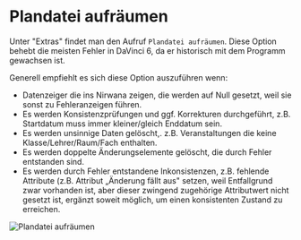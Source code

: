# Plandatei aufräumen

Unter "Extras" findet man den Aufruf ``Plandatei aufräumen``. Diese Option behebt die meisten Fehler in DaVinci 6, da er historisch mit dem Programm gewachsen ist.

Generell empfiehlt es sich diese Option auszuführen wenn:

* Datenzeiger die ins Nirwana zeigen, die werden auf Null gesetzt, weil sie sonst zu Fehleranzeigen führen.
* Es werden Konsistenzprüfungen und ggf. Korrekturen durchgeführt, z.B. Startdatum muss immer kleiner/gleich Enddatum sein.
* Es werden unsinnige Daten gelöscht,. z.B. Veranstaltungen die keine Klasse/Lehrer/Raum/Fach enthalten.
* Es werden doppelte Änderungselemente gelöscht, die durch Fehler entstanden sind.
* Es werden durch Fehler entstandene Inkonsistenzen, z.B. fehlende Attribute (z.B. Attribut „Änderung fällt aus" setzen, weil Entfallgrund zwar vorhanden ist, aber dieser zwingend zugehörige Attributwert  nicht gesetzt ist, ergänzt soweit möglich, um einen konsistenten Zustand zu erreichen. 

![Plandatei aufräumen ](/assets/images/sonstiges/sonst_aufraeumen01.png)

